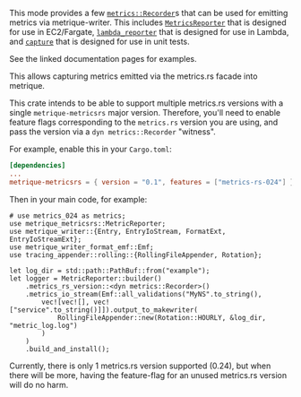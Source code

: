 This mode provides a few [`metrics::Recorder`]s that can be used for emitting metrics
via metrique-writer. This includes [`MetricsReporter`]  that is designed for use in EC2/Fargate,
[`lambda_reporter`] that is designed for use in Lambda, and [`capture`] that is
designed for use in unit tests.

See the linked documentation pages for examples.

This allows capturing metrics emitted via the metrics.rs facade into metrique.

This crate intends to be able to support multiple metrics.rs versions with a single
`metrique-metricsrs` major version. Therefore, you'll need to enable feature flags
corresponding to the `metrics.rs` version you are using, and pass the version via
a `dyn metrics::Recorder` "witness".

For example, enable this in your `Cargo.toml`:

```toml
[dependencies]
...
metrique-metricsrs = { version = "0.1", features = ["metrics-rs-024"] }
```

Then in your main code, for example:

```rust,no_run
# use metrics_024 as metrics;
use metrique_metricsrs::MetricReporter;
use metrique_writer::{Entry, EntryIoStream, FormatExt, EntryIoStreamExt};
use metrique_writer_format_emf::Emf;
use tracing_appender::rolling::{RollingFileAppender, Rotation};

let log_dir = std::path::PathBuf::from("example");
let logger = MetricReporter::builder()
    .metrics_rs_version::<dyn metrics::Recorder>()
    .metrics_io_stream(Emf::all_validations("MyNS".to_string(),
        vec![vec![], vec!["service".to_string()]]).output_to_makewriter(
            RollingFileAppender::new(Rotation::HOURLY, &log_dir, "metric_log.log")
        )
    )
    .build_and_install();
```

Currently, there is only 1 metrics.rs version supported (0.24), but when there
will be more, having the feature-flag for an unused metrics.rs version will do no harm.

[`metrics::Recorder`]: metrics_024::Recorder
[`MetricsReporter`]: crate::MetricReporter
[`lambda_reporter`]: crate::lambda_reporter
[`capture`]: crate::capture
